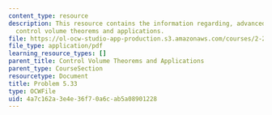 ```yaml
---
content_type: resource
description: This resource contains the information regarding, advanced fluid mechanics,
  control volume theorems and applications.
file: https://ol-ocw-studio-app-production.s3.amazonaws.com/courses/2-25-advanced-fluid-mechanics-fall-2013/4a7c162a3e4e36f70a6cab5a08901228_MIT2_25F13_Shapi5.33_Prob.pdf
file_type: application/pdf
learning_resource_types: []
parent_title: Control Volume Theorems and Applications
parent_type: CourseSection
resourcetype: Document
title: Problem 5.33
type: OCWFile
uid: 4a7c162a-3e4e-36f7-0a6c-ab5a08901228
---
```

